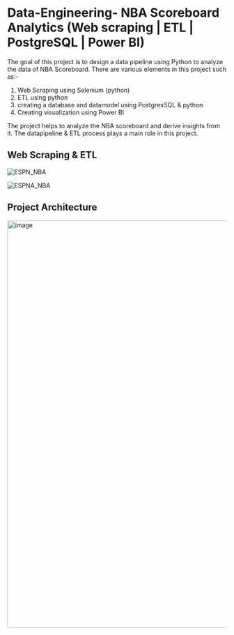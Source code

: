 # Data-Engineering- NBA Scoreboard Analytics (Web scraping | ETL | PostgreSQL | Power BI)

The goal of this project is to design a data pipeline using Python to analyze the data of NBA Scoreboard. There are various elements in this project such as:-
1) Web Scraping using Selenium (python)
2) ETL using python
3) creating a database and datamodel using PostgresSQL & python
4) Creating visualization using Power BI

The project helps to analyze the NBA scoreboard and derive insights from it. The datapipeline & ETL process plays a main role in this project. 

## Web Scraping & ETL

![ESPN_NBA](https://user-images.githubusercontent.com/89546195/211725176-cf1619f4-f50d-467c-acc0-3ab8232040f2.jpg) 
 
![ESPNA_NBA](https://user-images.githubusercontent.com/89546195/211725243-58e28822-b4e0-4ba7-8c3b-7109341f3f85.jpg)

## Project Architecture

<img width="935" alt="image" src="https://user-images.githubusercontent.com/89546195/211726079-22d78c53-e75f-4b51-bccd-d9ee751f14a2.png">
